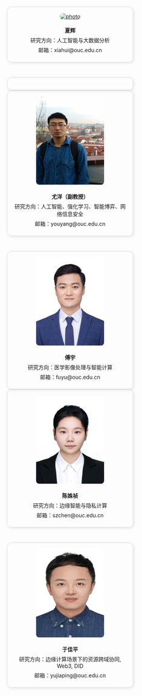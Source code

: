 <div class="profile-row">

  <div class="profile-card">
    <a href="_pages/teacher/xiahui">
      <img src="{{ 'images/xiahui.jpg' | relative_url }}" alt="photo" />
    </a>
    <p><strong>夏辉</strong></p>
    <p>研究方向：人工智能与大数据分析</p>
    <p>邮箱：xiahui@ouc.edu.cn</p>
  </div>

  <div class="profile-card">
    <!-- 空卡片，可填写其他内容 -->
  </div>

</div>

<div class="profile-row">

  <div class="profile-card">
    <a href="_pages/teacher/youyang">
      <img src="images/youyang.png" alt="photo" />
    </a>
    <p><strong>尤洋（副教授）</strong></p>
    <p>研究方向：人工智能、强化学习、智能博弈、网络信息安全</p>
    <p>邮箱：youyang@ouc.edu.cn</p>
  </div>

  <div class="profile-card">
    <a href="_pages/teacher/fuyu">
      <img src="images/fuyu.png" alt="photo" />
    </a>
    <p><strong>傅宇</strong></p>
    <p>研究方向：医学影像处理与智能计算</p>
    <p>邮箱：fuyu@ouc.edu.cn</p>
  </div>

</div>

<div class="profile-row">

  <div class="profile-card">
    <a href="_pages/teacher/chenshuzhen.html">
      <img src="images/chenshuzhen.jpg" alt="photo" />
    </a>
    <p><strong>陈姝祯</strong></p>
    <p>研究方向：边缘智能与隐私计算</p>
    <p>邮箱：szchen@ouc.edu.cn</p>
  </div>

  <div class="profile-card">
    <a href="_pages/teacher/yujiaping">
      <img src="images/yujiaping.jpg" alt="photo" />
    </a>
    <p><strong>于佳平</strong></p>
    <p>研究方向：边缘计算场景下的资源跨域协同, Web3, DID</p>
    <p>邮箱：yujiaping@ouc.edu.cn</p>
  </div>

</div>

<style>
  .profile-row {
    display: flex;
    gap: 40px;
    flex-wrap: wrap;
    justify-content: center;
    align-items: flex-start;
  }

  .profile-card {
    flex: 1;
    min-width: 220px;
    max-width: 300px;
    text-align: center;
    padding: 16px;
    border: 1px solid #ddd;
    border-radius: 12px;
    box-shadow: 2px 2px 8px rgba(0, 0, 0, 0.1);
  }

  .profile-card img {
    width: 100%;
    max-width: 180px;
    height: auto;
    border-radius: 8px;
    margin-bottom: 12px;
    transition: transform 0.2s ease;
  }

  .profile-card a:hover img {
    transform: scale(1.05);
  }

  .profile-card p {
    margin: 6px 0;
  }
</style>
